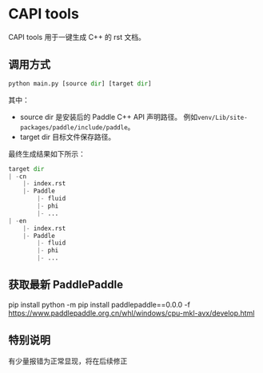 # CAPI tools
CAPI tools 用于一键生成 C++ 的 rst 文档。

## 调用方式
```python
python main.py [source dir] [target dir]
```

其中：
- source dir 是安装后的 Paddle C++ API 声明路径。 例如`venv/Lib/site-packages/paddle/include/paddle`。
- target dir 目标文件保存路径。

最终生成结果如下所示：
```python
target dir
| -cn
    |- index.rst
    |- Paddle
        |- fluid
        |- phi
        |- ...
| -en
    |- index.rst
    |- Paddle
        |- fluid
        |- phi
        |- ...
```

## 获取最新 PaddlePaddle
pip install python -m pip install paddlepaddle==0.0.0 -f https://www.paddlepaddle.org.cn/whl/windows/cpu-mkl-avx/develop.html

## 特别说明
有少量报错为正常显现，将在后续修正
